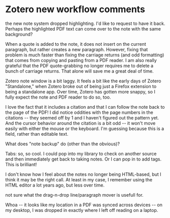 Zotero new workflow comments
============================

the new note system dropped highlighting. I'd like to request to have it back. Perhaps the highlighted PDF text can come over to the note with the same background?

When a quote is added to the note, it does not insert on the current paragraph, but rather creates a new paragraph. However, fixing that problem is much faster than fixing the carriage returns (and odd formatting) that comes from copying and pasting from a PDF reader. I am also really grateful that the PDF quote-grabbing no longer requires me to delete a bunch of carriage returns. That alone will save me a great deal of time.

Zotero note window is a bit laggy. It feels a bit like the early days of Zotero "Standalone," when Zotero broke out of being just a Firefox extension to being a standalone app. Over time, Zotero has gotten more snappy, so I fully expect the note and PDF reader to do so, too.

I love the fact that it includes a citation and that I can follow the note back to the page of the PDF! I did notice oddities with the page numbers in the citations -- they seemed off by 1 and I haven't figured out the pattern yet. And the cursor behavior around the citation is a bit odd -- it won't move easily with either the mouse or the keyboard. I'm guessing because this is a field, rather than editable text.

What does "note backup" do (other than the obvious)?

Tabs: so, so cool. I could pop into my library to check on another source and then immediately get back to taking notes. Or I can pop in to add tags. This is brilliant!

I don't know how I feel about the notes no longer being HTML-based, but I think it may be the right call. At least in my case, I remember using the HTML editor a lot years ago, but less over time.

not sure what the drag-n-drop line/paragraph mover is usefull for.

Whoa -- it looks like my location in a PDF was synced across devices -- on my desktop, I was dropped in exactly where I left off reading on a laptop.
